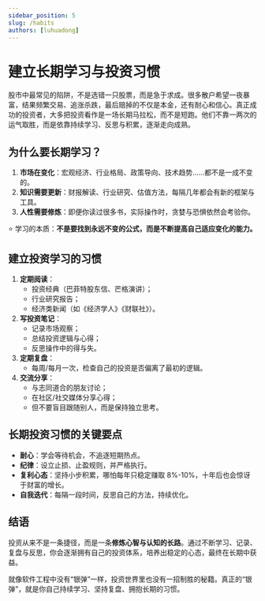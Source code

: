 ```yaml
---
sidebar_position: 5
slug: /habits
authors: [luhuadong]
---
```


# 建立长期学习与投资习惯

股市中最常见的陷阱，不是选错一只股票，而是急于求成。很多散户希望一夜暴富，结果频繁交易、追涨杀跌，最后赔掉的不仅是本金，还有耐心和信心。真正成功的投资者，大多把投资看作是一场长期马拉松，而不是短跑。他们不靠一两次的运气取胜，而是依靠持续学习、反思与积累，逐渐走向成熟。



## 为什么要长期学习？

1. **市场在变化**：宏观经济、行业格局、政策导向、技术趋势……都不是一成不变的。
2. **知识需要更新**：财报解读、行业研究、估值方法，每隔几年都会有新的框架与工具。
3. **人性需要修炼**：即便你读过很多书，实际操作时，贪婪与恐惧依然会考验你。

⭐ 学习的本质：**不是要找到永远不变的公式，而是不断提高自己适应变化的能力。**



## 建立投资学习的习惯

1. **定期阅读**：
   - 投资经典（巴菲特股东信、芒格演讲）；
   - 行业研究报告；
   - 经济类新闻（如《经济学人》《财联社》）。
2. **写投资笔记**：
   - 记录市场观察；
   - 总结投资逻辑与心得；
   - 反思操作中的得与失。
3. **定期复盘**：
   - 每周/每月一次，检查自己的投资是否偏离了最初的逻辑。
4. **交流分享**：
   - 与志同道合的朋友讨论；
   - 在社区/社交媒体分享心得；
   - 但不要盲目跟随别人，而是保持独立思考。



## 长期投资习惯的关键要点

- **耐心**：学会等待机会，不追逐短期热点。
- **纪律**：设立止损、止盈规则，并严格执行。
- **复利心态**：坚持小步积累，哪怕每年只稳定赚取 8%-10%，十年后也会惊讶于财富的增长。
- **自我迭代**：每隔一段时间，反思自己的方法，持续优化。



## 结语

投资从来不是一条捷径，而是一条**修炼心智与认知的长路**。通过不断学习、记录、复盘与反思，你会逐渐拥有自己的投资体系，培养出稳定的心态，最终在长期中获益。

就像软件工程中没有“银弹”一样，投资世界里也没有一招制胜的秘籍。真正的“银弹”，就是你自己持续学习、坚持复盘、拥抱长期的习惯。
